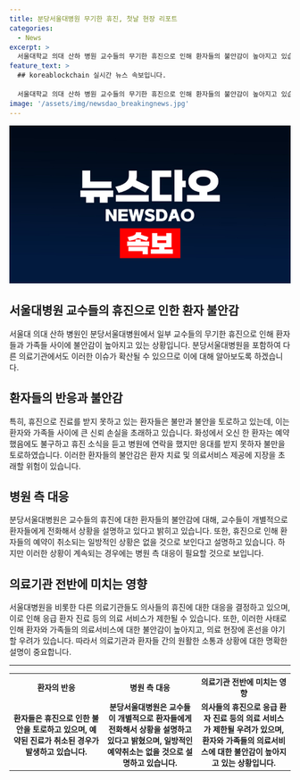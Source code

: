 ```yaml
---
title: 분당서울대병원 무기한 휴진, 첫날 현장 리포트
categories:
  - News
excerpt: >
  서울대학교 의대 산하 병원 교수들의 무기한 휴진으로 인해 환자들의 불안감이 높아지고 있습니다. 분당서울대병원에는 또한 대자보가 붙어 있으며, 일부 교수들은 휴진에도 불구하고 예약된 환자들을 직접 전화해서 상황을 설명하고 있는 것으로 알려졌습니다. 이에 노조는 일방적인 휴진 방침에 대해 반대하고, 다른 병원의 교수들 역시 추가 휴진 여부를 논의 중인 것으로 전해졌습니다.
feature_text: >
  ## koreablockchain 실시간 뉴스 속보입니다.

  서울대학교 의대 산하 병원 교수들의 무기한 휴진으로 인해 환자들의 불안감이 높아지고 있습니다. 분당서울대병원에는 또한 대자보가 붙어 있으며, 일부 교수들은 휴진에도 불구하고 예약된 환자들을 직접 전화해서 상황을 설명하고 있는 것으로 알려졌습니다. 이에 노조는 일방적인 휴진 방침에 대해 반대하고, 다른 병원의 교수들 역시 추가 휴진 여부를 논의 중인 것으로 전해졌습니다.
image: '/assets/img/newsdao_breakingnews.jpg'
---
```


<p><img src="/assets/img/newsdao_breakingnews.jpg" alt="koreablockchain 속보" /></p>

<h2 data-ke-size="size26">서울대병원 교수들의 휴진으로 인한 환자 불안감</h2>

<p data-ke-size="size16">서울대 의대 산하 병원인 분당서울대병원에서 일부 교수들의 무기한 휴진으로 인해 환자들과 가족들 사이에 불안감이 높아지고 있는 상황입니다. 분당서울대병원을 포함하여 다른 의료기관에서도 이러한 이슈가 확산될 수 있으므로 이에 대해 알아보도록 하겠습니다.</p>

<h2 data-ke-size="size26">환자들의 반응과 불안감</h2>

<p data-ke-size="size16">특히, 휴진으로 진료를 받지 못하고 있는 환자들은 불만과 불안을 토로하고 있는데, 이는 환자와 가족들 사이에 큰 신뢰 손실을 초래하고 있습니다. 화성에서 오신 한 환자는 예약했음에도 불구하고 휴진 소식을 듣고 병원에 연락을 했지만 응대를 받지 못하자 불만을 토로하였습니다. 이러한 환자들의 불안감은 환자 치료 및 의료서비스 제공에 지장을 초래할 위험이 있습니다.</p>

<h2 data-ke-size="size26">병원 측 대응</h2>

<p data-ke-size="size16">분당서울대병원은 교수들의 휴진에 대한 환자들의 불안감에 대해, 교수들이 개별적으로 환자들에게 전화해서 상황을 설명하고 있다고 밝히고 있습니다. 또한, 휴진으로 인해 환자들의 예약이 취소되는 일방적인 상황은 없을 것으로 보인다고 설명하고 있습니다. 하지만 이러한 상황이 계속되는 경우에는 병원 측 대응이 필요할 것으로 보입니다.</p>

<h2 data-ke-size="size26">의료기관 전반에 미치는 영향</h2>

<p data-ke-size="size16">서울대병원을 비롯한 다른 의료기관들도 의사들의 휴진에 대한 대응을 결정하고 있으며, 이로 인해 응급 환자 진료 등의 의료 서비스가 제한될 수 있습니다. 또한, 이러한 사태로 인해 환자와 가족들의 의료서비스에 대한 불안감이 높아지고, 의료 현장에 혼선을 야기할 우려가 있습니다. 따라서 의료기관과 환자들 간의 원활한 소통과 상황에 대한 명확한 설명이 중요합니다.</p>

<hr>

<table>
    <tr>
        <th style="text-align: center; width: 300px;"><b>환자의 반응</b></th>
        <th style="text-align: center; width: 300px;"><b>병원 측 대응</b></th>
        <th style="text-align: center; width: 300px;"><b>의료기관 전반에 미치는 영향</b></th>
    </tr>
    <tr>
        <td style="text-align: center; height: 17px;"><b>환자들은 휴진으로 인한 불안을 토로하고 있으며, 예약된 진료가 취소된 경우가 발생하고 있습니다.</b></td>
        <td style="text-align: center; height: 17px;"><b>분당서울대병원은 교수들이 개별적으로 환자들에게 전화해서 상황을 설명하고 있다고 밝혔으며, 일방적인 예약취소는 없을 것으로 설명하고 있습니다.</b></td>
        <td style="text-align: center; height: 17px;"><b>의사들의 휴진으로 응급 환자 진료 등의 의료 서비스가 제한될 우려가 있으며, 환자와 가족들의 의료서비스에 대한 불안감이 높아지고 있는 상황입니다.</b></td>
    </tr>
</table>

